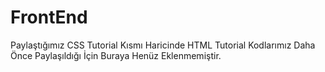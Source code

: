 # FrontEnd
Paylaştığımız CSS Tutorial Kısmı Haricinde HTML Tutorial Kodlarımız Daha Önce Paylaşıldığı İçin Buraya Henüz Eklenmemiştir.
